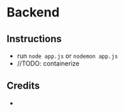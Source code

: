 # Backend

## Instructions

 - run `node app.js` or `nodemon app.js`
- //TODO: containerize

## Credits

 - 
